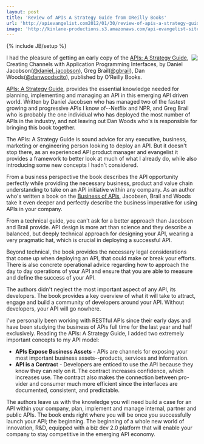 ```yaml
---
layout: post
title: 'Review of APIs A Strategy Guide from OReilly Books'
url: 'http://apievangelist.com2012/01/30/review-of-apis-a-strategy-guide-from-oreilly-books/'
image: 'http://kinlane-productions.s3.amazonaws.com/api-evangelist-site/blog/apis-a-strategy-guide.png'
---
```

{% include JB/setup %}
<p>
     <a href="http://shop.oreilly.com/product/0636920021223.do"><img src="http://kinlane-productions.s3.amazonaws.com/api-evangelist/books/apis-a-strategy-guide.png"  align="right" /></a>
</p>
<p>
     I had the pleasure of getting an early copy of the <a href="http://shop.oreilly.com/product/0636920021223.do">APIs: A Strategy Guide</a>, Creating Channels with Application Programming Interfaces, by Daniel Jacobson(<a href="https://twitter.com/!/daniel_jacobson">@daniel_jacobson</a>), Greg Brail(<a href="https://twitter.com/!/gbrail">@gbrail</a>), Dan Woods(<a href="https://twitter.com/!/danwoodscito">@danwoodscito</a>), published by O’Reilly Books.
</p>
<p>
     <a href="http://shop.oreilly.com/product/0636920021223.do">APIs: A Strategy Guide</a>, provides the essential knowledge needed for planning, implementing and managing an API in this emerging API driven world. Written by Daniel Jacobsen who has managed two of the fastest growing and progressive APIs I know of--Netflix and NPR, and Greg Brail who is probably the one individual who has deployed the most number of APIs in the industry, and not leaving out Dan Woods who's is responsible for bringing this book together.
</p>
<p>
     The APIs: A Strategy Guide is sound advice for any executive, business, marketing or engineering person looking to deploy an API. But it doesn't stop there, as an experienced API product manager and evangelist it provides a framework to better look at much of what I already do, while also introducing some new concepts I hadn't considered.
</p>
<p>
     From a business perspective the book describes the API opportunity perfectly while providing the necessary business, product and value chain understanding to take on an API initiative within any company. As an author who's written a book on the <a title="Business of APIs" href="/business_of_apis.php">Business of APis</a>, Jacobsen, Brail and Woods take it even deeper and perfectly describe the business imperative for using APIs in your company.
</p>
<p>
     From a technical guide, you can't ask for a better approach than Jacobsen and Brail provide. API design is more art than science and they describe a balanced, but deeply technical approach for designing your API, wearing a very pragmatic hat, which is crucial in deploying a successful API.
</p>
<p>
     Beyond technical, the book provides the necessary legal considerations that come up when deploying an API, that could make or break your efforts. There is also concrete operational advice regarding how to approach the day to day operations of your API and ensure that you are able to measure and define the success of your API.
</p>
<p>
     The authors didn't neglect the most important aspect of any API, its developers. The book provides a key overview of what it will take to attract, engage and build a community of developers around your API. Without developers, your API will go nowhere.
</p>
<p>
     I've personally been working with RESTful APIs since their early days and have been studying the business of APis full time for the last year and half exclusively. Reading the APIs: A Strategy Guide, I added two extremely important concepts to my API model:
</p>
<ul >
     <li>
          <strong>APIs Expose Business Assets</strong> - APis are channels for exposing your most important business assets--products, services and information.
     </li>
     <li>
          <strong>API is a Contrac</strong>t - Developers are enticed to use the API because they know they can rely on it. The contract increases confidence, which increases use. The contract also makes the connection between pro-vider and consumer much more efficient since the interfaces are documented, consistent, and predictable.
     </li>
</ul>
<p>
     The authors leave us with the knowledge you will need build a case for an API within your company, plan, implement and manage internal, partner and public APIs. The book ends right where you will be once you successfully launch your API; the beginning. The beginning of a whole new world of innovation, R&amp;D, equipped with a biz dev 2.0 platform that will enable your company to stay competitive in the emerging API economy.
</p>
